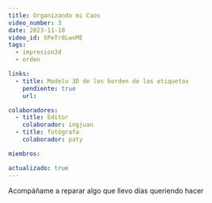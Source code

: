 ```yaml
---
title: Organizando mi Caos
video_number: 3
date: 2023-11-10
video_id: SPeTr8LwvME
tags:
  - impresion3d
  - orden

links:
  - title: Modelo 3D de los borden de las etiquetas
    pendiente: true
    url:

colaboradores:
  - title: Editor
    colaborador: ingjuan
  - title: fotógrafa
    colaborador: paty

miembros:

actualizado: true
---
```


Acompáñame a reparar algo que llevo días queriendo hacer 

